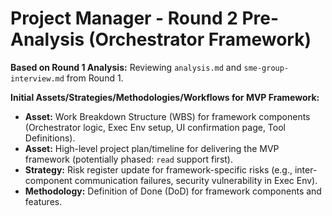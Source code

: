 # Project Manager - Round 2 Pre-Analysis (Orchestrator Framework)

**Based on Round 1 Analysis:** Reviewing `analysis.md` and `sme-group-interview.md` from Round 1.

**Initial Assets/Strategies/Methodologies/Workflows for MVP Framework:**
*   **Asset:** Work Breakdown Structure (WBS) for framework components (Orchestrator logic, Exec Env setup, UI confirmation page, Tool Definitions).
*   **Asset:** High-level project plan/timeline for delivering the MVP framework (potentially phased: `read` support first).
*   **Strategy:** Risk register update for framework-specific risks (e.g., inter-component communication failures, security vulnerability in Exec Env).
*   **Methodology:** Definition of Done (DoD) for framework components and features. 